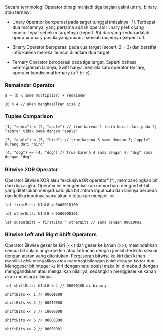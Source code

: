 
Secara terminologi Operator dibagi menjadi tiga bagian yakni unary, binary atau ternary:
- Unary Operator beroperasi pada target tunggal (misalnya -1). Terdapat dua macamnya, yang pertama adalah operator unary prefix yang muncul tepat sebelum targetnya (seperti !b) dan yang kedua adalah operator unary postfix yang muncul setelah targetnya (seperti c!).

- Binary Operator beroperasi pada dua target (seperti 2 + 3) dan bersifat infix karena mereka muncul di antara dua target .

- Ternary Operator beroperasi pada tiga target. Seperti bahasa pemrograman lainnya, Swift hanya memiliki satu operator ternary, operator kondisional ternary (a ? b : c).

  

### Remainder Operator

  

    a = (b x some multiplier) + remainder
    
    10 % 4 // akan menghasilkan sisa 2

  

### Tuples Comparison

    (1, "zebra") < (2, "apple") // true karena 1 lebih kecil dari pada 2; "zebra" tidak sama dengan "apple"
    
    (3, "apple") < (3, "bird") // true karena 3 sama dengan 3; "apple" kurang dari "bird"
    
    (4, "dog") == (4, "dog") // true karena 4 sama dengan 4; "dog" sama dengan "dog"

  

### Bitwise XOR Operator

Operator Bitwise XOR atau “exclusive OR operator” (^), membandingkan bit dari dua angka. Operator ini mengembalikan nomor baru dengan bit-bit yang ditetapkan menjadi satu jika bit antara input satu dan lainnya berbeda dan ketika inputnya sama akan ditetapkan menjadi nol.

  

    let firstBits: UInt8 = 0b00010100
    
    let otherBits: UInt8 = 0b00000101
    
    let outputBits = firstBits ^ otherBits // sama dengan 00010001

  

### Bitwise Left and Right Shift Operators

Operator Bitwise geser ke kiri (<<) dan geser ke kanan (>>), memindahkan semua bit dalam angka ke kiri atau ke kanan dengan jumlah tertentu sesuai dengan aturan yang ditentukan. Pergeseran bitwise ke kiri dan kanan memiliki efek mengalikan atau membagi bilangan bulat dengan faktor dua. Menggeser bit integer ke kiri dengan satu posisi maka ini dimaksud dengan menggandakan atau mengalikan nilainya, sedangkan menggeser ke kanan akan membagi nilainya.

  

    let shiftBits: UInt8 = 4 // 00000100 di binary
    
    shiftBits << 1 // 00001000
    
    shiftBits << 2 // 00010000
    
    shiftBits << 5 // 10000000
    
    shiftBits << 6 // 00000000
    
    shiftBits >> 2 // 00000001
